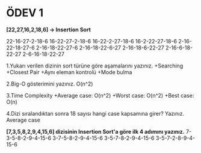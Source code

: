 # ÖDEV 1

**[22,27,16,2,18,6] -> Insertion Sort**

22-16-27-2-18-6
16-22-27-2-18-6
16-22-2-27-18-6
16-2-22-27-18-6
2-16-22-18-27-6
2-16-18-22-27-6
2-16-18-22-6-27
2-16-18-6-22-27
2-16-6-18-22-27
2-6-16-18-22-27

1.Yukarı verilen dizinin sort türüne göre aşamalarını yazınız.
+Searching
+Closest Pair
+Aynı eleman kontrolü
+Mode bulma

2.Big-O gösterimini yazınız.
O(n^2)

3.Time Complexity
+Average case: O(n^2)
+Worst case: O(n^2)
+Best case: O(n)

4.Dizi sıralandıktan sonra 18 sayısı hangi case kapsamına girer? Yazınız.
Average case


**[7,3,5,8,2,9,4,15,6] dizisinin Insertion Sort'a göre ilk 4 adımını yazınız.**
7-3-5-8-2-9-4-15-6
3-7-5-8-2-9-4-15-6
3-5-7-8-2-9-4-15-6
3-5-7-2-8-9-4-15-6